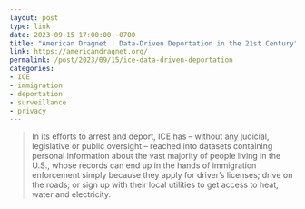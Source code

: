 ```yaml
---
layout: post
type: link
date: 2023-09-15 17:00:00 -0700
title: "American Dragnet | Data-Driven Deportation in the 21st Century"
link: https://americandragnet.org/
permalink: /post/2023/09/15/ice-data-driven-deportation
categories: 
- ICE
- immigration
- deportation
- surveillance
- privacy
---
```

<blockquote>In its efforts to arrest and deport, ICE has – without any judicial, legislative or public oversight – reached into datasets containing personal information about the vast majority of people living in the U.S., whose records can end up in the hands of immigration enforcement simply because they apply for driver’s licenses; drive on the roads; or sign up with their local utilities to get access to heat, water and electricity.</blockquote>